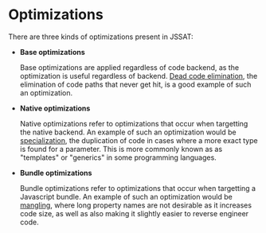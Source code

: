 # Optimizations

There are three kinds of optimizations present in JSSAT:

- **Base optimizations**

  Base optimizations are applied regardless of code backend, as the optimization
  is useful regardless of backend. [Dead code elimination][opt-dce], the
  elimination of code paths that never get hit, is a good example of such an
  optimization.

- **Native optimizations**

  Native optimizations refer to optimizations that occur when targetting the
  native backend. An example of such an optimization would be
  [specialization][opt-specialization], the duplication of code in cases where a
  more exact type is found for a parameter. This is more commonly known as as
  "templates" or "generics" in some programming languages.

- **Bundle optimizations**

  Bundle optimizations refer to optimizations that occur when targetting a
  Javascript bundle. An example of such an optimization would be
  [mangling][opt-mangling], where long property names are not desirable as it
  increases code size, as well as also making it slightly easier to reverse
  engineer code.

[opt-dce]: ./dead-code-elimination.md
[opt-specialization]: ./specialization.md
[opt-mangling]: ./mangling.md
